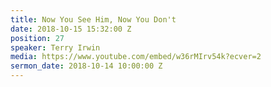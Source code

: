 ```yaml
---
title: Now You See Him, Now You Don't
date: 2018-10-15 15:32:00 Z
position: 27
speaker: Terry Irwin
media: https://www.youtube.com/embed/w36rMIrv54k?ecver=2
sermon_date: 2018-10-14 10:00:00 Z
---
```


